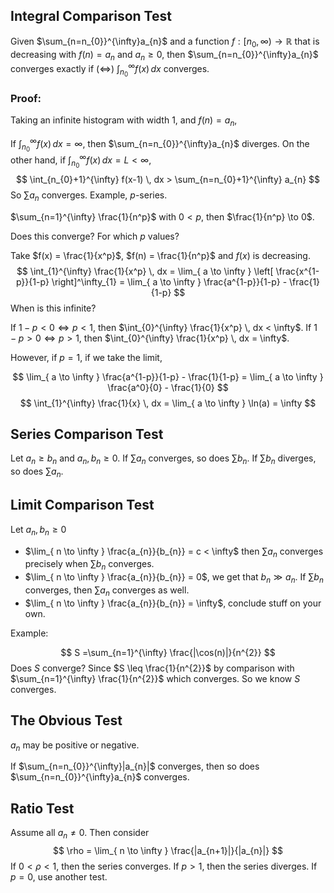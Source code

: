 ## Integral Comparison Test

Given $\sum_{n=n_{0}}^{\infty}a_{n}$ and a function $f: [n_{0}, \infty)\to\mathbb{R}$ that is decreasing with $f(n) = a_{n}$ and $a_{n}\geq 0$, then $\sum_{n=n_{0}}^{\infty}a_{n}$ converges exactly if ($\iff$) $\int_{n_{0}}^{\infty} f(x) \, dx$ converges.

### Proof:

Taking an infinite histogram with width 1, and $f(n) = a_{n}$,

If $\int_{n_{0}}^{\infty} f(x) \, dx = \infty$, then $\sum_{n=n_{0}}^{\infty}a_{n}$ diverges. On the other hand, if $\int_{n_{0}}^{\infty} f(x) \, dx = L<\infty$,
$$
\int_{n_{0}+1}^{\infty} f(x-1)  \, dx > \sum_{n=n_{0}+1}^{\infty} a_{n} 
$$
So $\sum a_{n}$ converges. Example, $p$-series.

$\sum_{n=1}^{\infty} \frac{1}{n^p}$ with $0<p$, then $\frac{1}{n^p} \to 0$.

Does this converge? For which $p$ values?

Take $f(x) = \frac{1}{x^p}$, $f(n) = \frac{1}{n^p}$ and $f(x)$ is decreasing.
$$
\int_{1}^{\infty} \frac{1}{x^p} \, dx = \lim_{ a \to \infty } \left[ \frac{x^{1-p}}{1-p} \right]^\infty_{1} = \lim_{ a \to \infty } \frac{a^{1-p}}{1-p} - \frac{1}{1-p}
$$
When is this infinite?

If $1-p<0 \iff p<1$, then $\int_{0}^{\infty} \frac{1}{x^p} \, dx < \infty$.
If $1 - p > 0 \iff p>1$, then $\int_{0}^{\infty} \frac{1}{x^p} \, dx = \infty$.

However, if $p = 1$, if we take the limit,

$$
\lim_{ a \to \infty } \frac{a^{1-p}}{1-p} - \frac{1}{1-p} = \lim_{ a \to \infty } \frac{a^0}{0} - \frac{1}{0}
$$
$$
\int_{1}^{\infty} \frac{1}{x} \, dx = \lim_{ a \to \infty } \ln(a) = \infty
$$

## Series Comparison Test

Let $a_{n}\geq b_{n}$ and $a_{n},b_{n}\geq 0$. If $\sum a_{n}$ converges, so does $\sum b_{n}$. If $\sum b_{n}$ diverges, so does $\sum a_{n}$. 

## Limit Comparison Test

Let $a_{n}, b_{n} \geq 0$

* $\lim_{ n \to \infty } \frac{a_{n}}{b_{n}} = c < \infty$ then $\sum a_{n}$ converges precisely when $\sum b_{n}$ converges.
* $\lim_{ n \to \infty } \frac{a_{n}}{b_{n}} = 0$, we get that $b_{n}\gg a_{n}$. If $\sum b_{n}$ converges, then $\sum a_{n}$ converges as well.
* $\lim_{ n \to \infty } \frac{a_{n}}{b_{n}} = \infty$, conclude stuff on your own.

Example:

$$
S =\sum_{n=1}^{\infty} \frac{|\cos(n)|}{n^{2}}
$$
Does $S$ converge?
Since $S \leq \frac{1}{n^{2}}$ by comparison with $\sum_{n=1}^{\infty} \frac{1}{n^{2}}$ which converges. So we know $S$ converges.

## The Obvious Test

$a_{n}$ may be positive or negative.

If $\sum_{n=n_{0}}^{\infty}|a_{n}|$ converges, then so does $\sum_{n=n_{0}}^{\infty}a_{n}$ converges.

## Ratio Test

Assume all $a_{n} \neq 0$. Then consider
$$
\rho = \lim_{ n \to \infty } \frac{|a_{n+1}|}{|a_{n}|}
$$
If $0<\rho<1$, then the series converges.
If $p>1$, then the series diverges.
If $p=0$, use another test.

